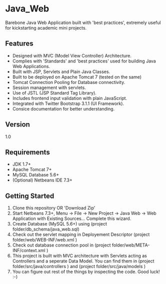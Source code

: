 Java_Web
========

Barebone Java Web Application built with 'best practices', extremely useful for kickstarting academic mini projects.

Features
----
* Designed with MVC (Model View Controller) Architecture.
* Complies with 'Standards' and 'best practices' used for building Java Web Applications.
* Built with JSP, Servlets and Plain Java Classes.
* Built to be deployed on Apache Tomcat 7 (tested on the same)
* Tomcat Connection Pooling for Database connectivity.
* Session management with servlets.
* Use of JSTL (JSP Standard Tag Library).
* Includes frontend input validation with plain JavaScript.
* Integrated with Twitter Bootstrap 3.1.1 (UI Framework).
* Consice documentation for better understanding.


Version
----

1.0

Requirements
--------------
* JDK 1.7+
* Apache Tomcat 7+
* MySQL Database 5.6+
* (Optional) Netbeans IDE 7.3+

Getting Started
--------------

1. Clone this repository OR 'Download Zip'
2. Start Netbeans 7.3+, Menu -> File -> New Project -> Java Web -> Web Application with Existing Sources... Complete this wizard.
3. Create Database (MySQL 5.6+) using (project folder/db_schema/java_web.sql)
4. Check out the servlet mapping in Deployement Descriptor (project folder/web/WEB-INF/web.xml )
5. Check out database connection pool in (project folder/web/META-INF/context.xml )
6. This project is built with MVC architecture with Servlets acting as Controllers and a seperate Data Model.
You can find them in  (project folder/src/java/controllers ) and  (project folder/src/java/models )
7. You can figure out rest of the things by inspecting the code.
Good luck! :-)
